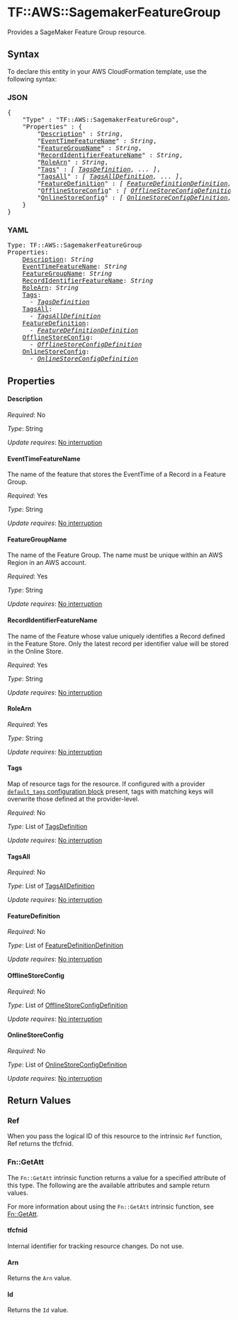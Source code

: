 # TF::AWS::SagemakerFeatureGroup

Provides a SageMaker Feature Group resource.

## Syntax

To declare this entity in your AWS CloudFormation template, use the following syntax:

### JSON

<pre>
{
    "Type" : "TF::AWS::SagemakerFeatureGroup",
    "Properties" : {
        "<a href="#description" title="Description">Description</a>" : <i>String</i>,
        "<a href="#eventtimefeaturename" title="EventTimeFeatureName">EventTimeFeatureName</a>" : <i>String</i>,
        "<a href="#featuregroupname" title="FeatureGroupName">FeatureGroupName</a>" : <i>String</i>,
        "<a href="#recordidentifierfeaturename" title="RecordIdentifierFeatureName">RecordIdentifierFeatureName</a>" : <i>String</i>,
        "<a href="#rolearn" title="RoleArn">RoleArn</a>" : <i>String</i>,
        "<a href="#tags" title="Tags">Tags</a>" : <i>[ <a href="tagsdefinition.md">TagsDefinition</a>, ... ]</i>,
        "<a href="#tagsall" title="TagsAll">TagsAll</a>" : <i>[ <a href="tagsalldefinition.md">TagsAllDefinition</a>, ... ]</i>,
        "<a href="#featuredefinition" title="FeatureDefinition">FeatureDefinition</a>" : <i>[ <a href="featuredefinitiondefinition.md">FeatureDefinitionDefinition</a>, ... ]</i>,
        "<a href="#offlinestoreconfig" title="OfflineStoreConfig">OfflineStoreConfig</a>" : <i>[ <a href="offlinestoreconfigdefinition.md">OfflineStoreConfigDefinition</a>, ... ]</i>,
        "<a href="#onlinestoreconfig" title="OnlineStoreConfig">OnlineStoreConfig</a>" : <i>[ <a href="onlinestoreconfigdefinition.md">OnlineStoreConfigDefinition</a>, ... ]</i>
    }
}
</pre>

### YAML

<pre>
Type: TF::AWS::SagemakerFeatureGroup
Properties:
    <a href="#description" title="Description">Description</a>: <i>String</i>
    <a href="#eventtimefeaturename" title="EventTimeFeatureName">EventTimeFeatureName</a>: <i>String</i>
    <a href="#featuregroupname" title="FeatureGroupName">FeatureGroupName</a>: <i>String</i>
    <a href="#recordidentifierfeaturename" title="RecordIdentifierFeatureName">RecordIdentifierFeatureName</a>: <i>String</i>
    <a href="#rolearn" title="RoleArn">RoleArn</a>: <i>String</i>
    <a href="#tags" title="Tags">Tags</a>: <i>
      - <a href="tagsdefinition.md">TagsDefinition</a></i>
    <a href="#tagsall" title="TagsAll">TagsAll</a>: <i>
      - <a href="tagsalldefinition.md">TagsAllDefinition</a></i>
    <a href="#featuredefinition" title="FeatureDefinition">FeatureDefinition</a>: <i>
      - <a href="featuredefinitiondefinition.md">FeatureDefinitionDefinition</a></i>
    <a href="#offlinestoreconfig" title="OfflineStoreConfig">OfflineStoreConfig</a>: <i>
      - <a href="offlinestoreconfigdefinition.md">OfflineStoreConfigDefinition</a></i>
    <a href="#onlinestoreconfig" title="OnlineStoreConfig">OnlineStoreConfig</a>: <i>
      - <a href="onlinestoreconfigdefinition.md">OnlineStoreConfigDefinition</a></i>
</pre>

## Properties

#### Description

_Required_: No

_Type_: String

_Update requires_: [No interruption](https://docs.aws.amazon.com/AWSCloudFormation/latest/UserGuide/using-cfn-updating-stacks-update-behaviors.html#update-no-interrupt)

#### EventTimeFeatureName

The name of the feature that stores the EventTime of a Record in a Feature Group.

_Required_: Yes

_Type_: String

_Update requires_: [No interruption](https://docs.aws.amazon.com/AWSCloudFormation/latest/UserGuide/using-cfn-updating-stacks-update-behaviors.html#update-no-interrupt)

#### FeatureGroupName

The name of the Feature Group. The name must be unique within an AWS Region in an AWS account.

_Required_: Yes

_Type_: String

_Update requires_: [No interruption](https://docs.aws.amazon.com/AWSCloudFormation/latest/UserGuide/using-cfn-updating-stacks-update-behaviors.html#update-no-interrupt)

#### RecordIdentifierFeatureName

The name of the Feature whose value uniquely identifies a Record defined in the Feature Store. Only the latest record per identifier value will be stored in the Online Store.

_Required_: Yes

_Type_: String

_Update requires_: [No interruption](https://docs.aws.amazon.com/AWSCloudFormation/latest/UserGuide/using-cfn-updating-stacks-update-behaviors.html#update-no-interrupt)

#### RoleArn

_Required_: Yes

_Type_: String

_Update requires_: [No interruption](https://docs.aws.amazon.com/AWSCloudFormation/latest/UserGuide/using-cfn-updating-stacks-update-behaviors.html#update-no-interrupt)

#### Tags

Map of resource tags for the resource. If configured with a provider [`default_tags` configuration block](/docs/providers/aws/index.html#default_tags-configuration-block) present, tags with matching keys will overwrite those defined at the provider-level.

_Required_: No

_Type_: List of <a href="tagsdefinition.md">TagsDefinition</a>

_Update requires_: [No interruption](https://docs.aws.amazon.com/AWSCloudFormation/latest/UserGuide/using-cfn-updating-stacks-update-behaviors.html#update-no-interrupt)

#### TagsAll

_Required_: No

_Type_: List of <a href="tagsalldefinition.md">TagsAllDefinition</a>

_Update requires_: [No interruption](https://docs.aws.amazon.com/AWSCloudFormation/latest/UserGuide/using-cfn-updating-stacks-update-behaviors.html#update-no-interrupt)

#### FeatureDefinition

_Required_: No

_Type_: List of <a href="featuredefinitiondefinition.md">FeatureDefinitionDefinition</a>

_Update requires_: [No interruption](https://docs.aws.amazon.com/AWSCloudFormation/latest/UserGuide/using-cfn-updating-stacks-update-behaviors.html#update-no-interrupt)

#### OfflineStoreConfig

_Required_: No

_Type_: List of <a href="offlinestoreconfigdefinition.md">OfflineStoreConfigDefinition</a>

_Update requires_: [No interruption](https://docs.aws.amazon.com/AWSCloudFormation/latest/UserGuide/using-cfn-updating-stacks-update-behaviors.html#update-no-interrupt)

#### OnlineStoreConfig

_Required_: No

_Type_: List of <a href="onlinestoreconfigdefinition.md">OnlineStoreConfigDefinition</a>

_Update requires_: [No interruption](https://docs.aws.amazon.com/AWSCloudFormation/latest/UserGuide/using-cfn-updating-stacks-update-behaviors.html#update-no-interrupt)

## Return Values

### Ref

When you pass the logical ID of this resource to the intrinsic `Ref` function, Ref returns the tfcfnid.

### Fn::GetAtt

The `Fn::GetAtt` intrinsic function returns a value for a specified attribute of this type. The following are the available attributes and sample return values.

For more information about using the `Fn::GetAtt` intrinsic function, see [Fn::GetAtt](https://docs.aws.amazon.com/AWSCloudFormation/latest/UserGuide/intrinsic-function-reference-getatt.html).

#### tfcfnid

Internal identifier for tracking resource changes. Do not use.

#### Arn

Returns the <code>Arn</code> value.

#### Id

Returns the <code>Id</code> value.

